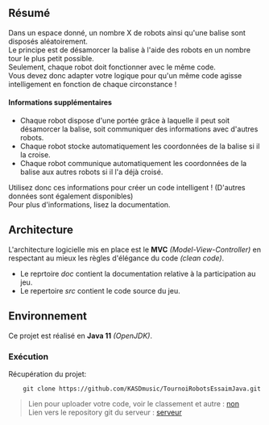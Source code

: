 ## Résumé

Dans un espace donné, un nombre X de robots ainsi qu'une balise sont disposés aléatoirement.  
Le principe est de désamorcer la balise à l'aide des robots en un nombre tour le plus petit possible.  
Seulement, chaque robot doit fonctionner avec le même code.  
Vous devez donc adapter votre logique pour qu'un même code agisse intelligement en fonction de chaque circonstance !  

#### Informations supplémentaires

* Chaque robot dispose d'une portée grâce à laquelle il peut soit désamorcer la balise, soit communiquer des informations avec d'autres robots.
* Chaque robot stocke automatiquement les coordonnées de la balise si il la croise.
* Chaque robot communique automatiquement les coordonnées de la balise aux autres robots si il l'a déjà croisé.

Utilisez donc ces informations pour créer un code intelligent ! (D'autres données sont également disponibles)  
Pour plus d'informations, lisez la documentation.

## Architecture

L'architecture logicielle mis en place est le **MVC** *(Model-View-Controller)* en respectant au mieux les règles d'élégance du code *(clean code)*.  
  
* Le reprtoire *doc* contient la documentation relative à la participation au jeu.
* Le repertoire *src* contient le code source du jeu.

## Environnement

Ce projet est réalisé en **Java 11** *(OpenJDK)*.

### Exécution

Récupération du projet:
~~~
    git clone https://github.com/KASDmusic/TournoiRobotsEssaimJava.git
~~~

> Lien pour uploader votre code, voir le classement et autre : [non](https://github.com/KASDmusic/ClientTournoiRobotsEssaimJava) 
\
> Lien vers le repository git du serveur : [serveur](https://github.com/KASDmusic/ServerTournoiRobotsEssaimJava)  

